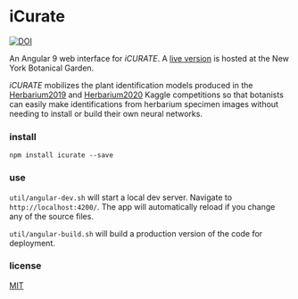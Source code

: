 # iCurate
[![DOI](https://zenodo.org/badge/256016956.svg)](https://zenodo.org/badge/latestdoi/256016956)

An Angular 9 web interface for *iCURATE*. A [live version](https://www.nybg.org/files/scientists/dlittle/icurate/) is hosted at the New York Botanical Garden.

*iCURATE* mobilizes the plant identification models produced in the [Herbarium2019](https://www.kaggle.com/c/herbarium-2019-fgvc6) and [Herbarium2020](https://www.kaggle.com/c/herbarium-2020-fgvc7) Kaggle competitions so that botanists can easily make identifications from herbarium specimen images without needing to install or build their own neural networks.

### install
`npm install icurate --save`

### use
`util/angular-dev.sh` will start a local dev server. Navigate to `http://localhost:4200/`. The app will automatically reload if you change any of the source files.

`util/angular-build.sh` will build a production version of the code for deployment.

### license
[MIT](https://github.com/dpl10/icurate/blob/master/LICENSE)

